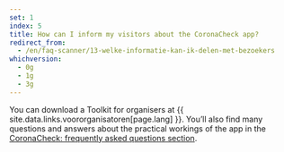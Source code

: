 ```yaml
---
set: 1
index: 5
title: How can I inform my visitors about the CoronaCheck app?
redirect_from: 
  - /en/faq-scanner/13-welke-informatie-kan-ik-delen-met-bezoekers
whichversion:
  - 0g
  - 1g
  - 3g
---
```

You can download a Toolkit for organisers at {{ site.data.links.voororganisatoren[page.lang] }}. You’ll also find many questions and answers about the practical workings of the app in the [CoronaCheck: frequently asked questions section](/en/faq).
